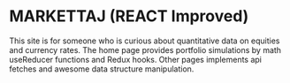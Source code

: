 # MARKETTAJ (REACT Improved)

This site is for someone who is curious about quantitative data on equities and currency rates.
The home page provides portfolio simulations by math useReducer functions and Redux hooks.
Other pages implements api fetches and awesome data structure manipulation.
